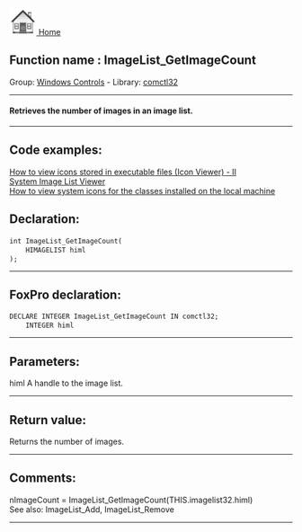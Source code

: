 [<img src="../../images/home.png"> Home ](https://github.com/VFPX/Win32API)  

## Function name : ImageList_GetImageCount
Group: [Windows Controls](../../functions_group.md#Windows_Controls)  -  Library: [comctl32](../../Libraries.md#comctl32)  
***  


#### Retrieves the number of images in an image list. 
***  


## Code examples:
[How to view icons stored in executable files (Icon Viewer) - II](../../samples/sample_019.md)  
[System Image List Viewer](../../samples/sample_021.md)  
[How to view system icons for the classes installed on the local machine](../../samples/sample_544.md)  

## Declaration:
```foxpro  
int ImageList_GetImageCount(
	HIMAGELIST himl
);  
```  
***  


## FoxPro declaration:
```foxpro  
DECLARE INTEGER ImageList_GetImageCount IN comctl32;
	INTEGER himl  
```  
***  


## Parameters:
himl
A handle to the image list.  
***  


## Return value:
Returns the number of images.
  
***  


## Comments:
<div class="precode">nImageCount = ImageList_GetImageCount(THIS.imagelist32.himl)  
</div>  
See also: ImageList_Add, ImageList_Remove   
  
***  

